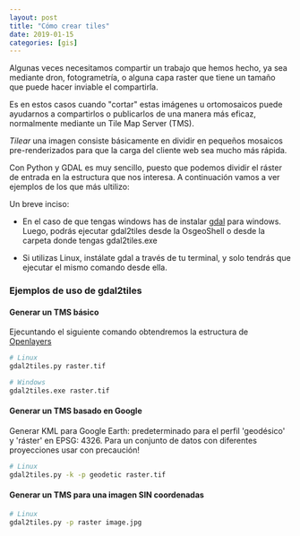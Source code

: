 ```yaml
---
layout: post
title: "Cómo crear tiles"
date: 2019-01-15
categories: [gis]
---
```


Algunas veces necesitamos compartir un trabajo que hemos hecho, ya sea mediante dron, fotogrametría, o alguna capa raster que tiene un tamaño que puede hacer inviable el compartirla.

Es en estos casos cuando "cortar" estas imágenes u ortomosaicos puede ayudarnos a compartirlos o publicarlos de una manera más eficaz, normalmente mediante un Tile Map Server (TMS).

*Tilear* una imagen consiste básicamente en dividir en pequeños mosaicos pre-renderizados para que la carga del cliente web sea mucho más rápida.

Con Python y GDAL es muy sencillo, puesto que podemos dividir el ráster de entrada en la estructura que nos interesa. A continuación vamos a ver ejemplos de los que más ultilizo:


Un breve inciso:
+ En el caso de que tengas windows has de instalar [gdal](https://www.gdal.org/) para windows. Luego, podrás ejecutar gdal2tiles desde la OsgeoShell o desde la carpeta donde tengas gdal2tiles.exe

+ Si utilizas Linux, instálate gdal a través de tu terminal, y solo tendrás que ejecutar el mismo comando desde ella.


### Ejemplos de uso de gdal2tiles

#### Generar un TMS básico

Ejecuntando el siguiente comando obtendremos la estructura de [Openlayers](https://openlayers.org/)

```python
# Linux
gdal2tiles.py raster.tif

# Windows
gdal2tiles.exe raster.tif
```

#### Generar un TMS basado en Google

Generar KML para Google Earth: predeterminado para el perfil 'geodésico' y 'ráster' en EPSG: 4326. Para un conjunto de datos con diferentes proyecciones usar con precaución!

```bash
# Linux
gdal2tiles.py -k -p geodetic raster.tif

```

#### Generar un TMS para una imagen SIN coordenadas

```bash
# Linux
gdal2tiles.py -p raster image.jpg

```

